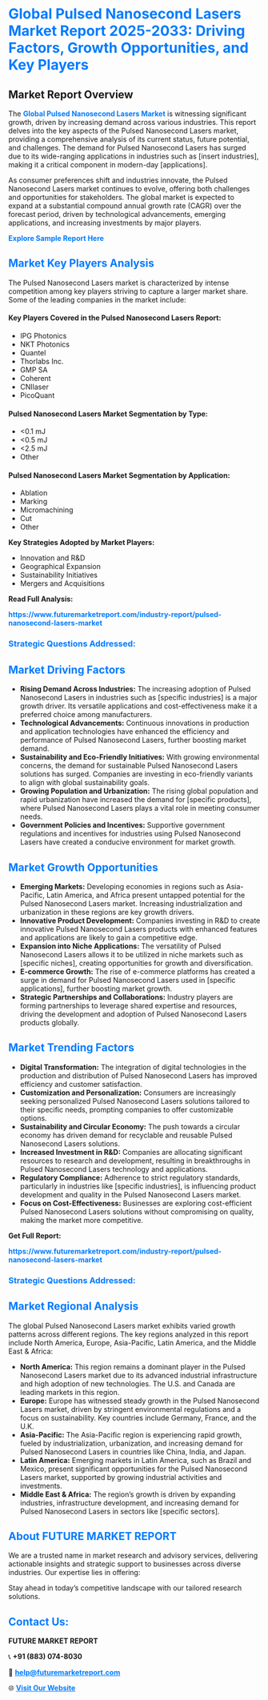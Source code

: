 <h1 style="color: #007BFF;">Global Pulsed Nanosecond Lasers Market Report 2025-2033: Driving Factors, Growth Opportunities, and Key Players</h1>

<section id="overview">
<h2>Market Report Overview</h2>
<p>The <a href="https://www.futuremarketreport.com/industry-report/pulsed-nanosecond-lasers-market" style="color: #007BFF; text-decoration: none;"><strong>Global Pulsed Nanosecond Lasers Market</strong></a> is witnessing significant growth, driven by increasing demand across various industries. This report delves into the key aspects of the Pulsed Nanosecond Lasers market, providing a comprehensive analysis of its current status, future potential, and challenges. The demand for Pulsed Nanosecond Lasers has surged due to its wide-ranging applications in industries such as [insert industries], making it a critical component in modern-day [applications].</p>
<p>As consumer preferences shift and industries innovate, the Pulsed Nanosecond Lasers market continues to evolve, offering both challenges and opportunities for stakeholders. The global market is expected to expand at a substantial compound annual growth rate (CAGR) over the forecast period, driven by technological advancements, emerging applications, and increasing investments by major players.</p>
</section>

<section id="overview">
<p><a href="https://www.futuremarketreport.com/request-sample/reportId=116156" style="color: #007BFF; text-decoration: none;"><strong>Explore Sample Report Here</strong></a></p>
</section>

<section id="key-players">
<h2 style="color: #007BFF;">Market Key Players Analysis</h2>
<p>The Pulsed Nanosecond Lasers market is characterized by intense competition among key players striving to capture a larger market share. Some of the leading companies in the market include:</p>
<h4>Key Players Covered in the Pulsed Nanosecond Lasers Report:</h4>
<ul><li>IPG Photonics</li><li>NKT Photonics</li><li>Quantel</li><li>Thorlabs Inc.</li><li>GMP SA</li><li>Coherent</li><li>CNIlaser</li><li>PicoQuant</li></ul>
<h4>Pulsed Nanosecond Lasers Market Segmentation by Type:</h4>
<ul><li>&lt;0.1 mJ</li><li>&lt;0.5 mJ</li><li>&lt;2.5 mJ</li><li>Other</li></ul>

<h4>Pulsed Nanosecond Lasers Market Segmentation by Application:</h4>
<ul><li>Ablation</li><li>Marking</li><li>Micromachining</li><li>Cut</li><li>Other</li></ul>
<p><strong>Key Strategies Adopted by Market Players:</strong></p>
<ul>
<li>Innovation and R&D</li>
<li>Geographical Expansion</li>
<li>Sustainability Initiatives</li>
<li>Mergers and Acquisitions</li>
</ul>
</section>

<section>
<p><strong>Read Full Analysis: </strong></p><a href="https://www.futuremarketreport.com/industry-report/pulsed-nanosecond-lasers-market" style="color: #007BFF; text-decoration: none;"><strong>https://www.futuremarketreport.com/industry-report/pulsed-nanosecond-lasers-market</strong></a>
<h3 style="color: #007BFF;">Strategic Questions Addressed:</h3>
</section>

<section id="driving-factors">
<h2 style="color: #007BFF;">Market Driving Factors</h2>
<ul>
<li><strong>Rising Demand Across Industries:</strong> The increasing adoption of Pulsed Nanosecond Lasers in industries such as [specific industries] is a major growth driver. Its versatile applications and cost-effectiveness make it a preferred choice among manufacturers.</li>
<li><strong>Technological Advancements:</strong> Continuous innovations in production and application technologies have enhanced the efficiency and performance of Pulsed Nanosecond Lasers, further boosting market demand.</li>
<li><strong>Sustainability and Eco-Friendly Initiatives:</strong> With growing environmental concerns, the demand for sustainable Pulsed Nanosecond Lasers solutions has surged. Companies are investing in eco-friendly variants to align with global sustainability goals.</li>
<li><strong>Growing Population and Urbanization:</strong> The rising global population and rapid urbanization have increased the demand for [specific products], where Pulsed Nanosecond Lasers plays a vital role in meeting consumer needs.</li>
<li><strong>Government Policies and Incentives:</strong> Supportive government regulations and incentives for industries using Pulsed Nanosecond Lasers have created a conducive environment for market growth.</li>
</ul>
</section>

<section id="growth-opportunities">
<h2 style="color: #007BFF;">Market Growth Opportunities</h2>
<ul>
<li><strong>Emerging Markets:</strong> Developing economies in regions such as Asia-Pacific, Latin America, and Africa present untapped potential for the Pulsed Nanosecond Lasers market. Increasing industrialization and urbanization in these regions are key growth drivers.</li>
<li><strong>Innovative Product Development:</strong> Companies investing in R&D to create innovative Pulsed Nanosecond Lasers products with enhanced features and applications are likely to gain a competitive edge.</li>
<li><strong>Expansion into Niche Applications:</strong> The versatility of Pulsed Nanosecond Lasers allows it to be utilized in niche markets such as [specific niches], creating opportunities for growth and diversification.</li>
<li><strong>E-commerce Growth:</strong> The rise of e-commerce platforms has created a surge in demand for Pulsed Nanosecond Lasers used in [specific applications], further boosting market growth.</li>
<li><strong>Strategic Partnerships and Collaborations:</strong> Industry players are forming partnerships to leverage shared expertise and resources, driving the development and adoption of Pulsed Nanosecond Lasers products globally.</li>
</ul>
</section>

<section id="trending-factors">
<h2 style="color: #007BFF;">Market Trending Factors</h2>
<ul>
<li><strong>Digital Transformation:</strong> The integration of digital technologies in the production and distribution of Pulsed Nanosecond Lasers has improved efficiency and customer satisfaction.</li>
<li><strong>Customization and Personalization:</strong> Consumers are increasingly seeking personalized Pulsed Nanosecond Lasers solutions tailored to their specific needs, prompting companies to offer customizable options.</li>
<li><strong>Sustainability and Circular Economy:</strong> The push towards a circular economy has driven demand for recyclable and reusable Pulsed Nanosecond Lasers solutions.</li>
<li><strong>Increased Investment in R&D:</strong> Companies are allocating significant resources to research and development, resulting in breakthroughs in Pulsed Nanosecond Lasers technology and applications.</li>
<li><strong>Regulatory Compliance:</strong> Adherence to strict regulatory standards, particularly in industries like [specific industries], is influencing product development and quality in the Pulsed Nanosecond Lasers market.</li>
<li><strong>Focus on Cost-Effectiveness:</strong> Businesses are exploring cost-efficient Pulsed Nanosecond Lasers solutions without compromising on quality, making the market more competitive.</li>
</ul>
</section>

<section>
<p><strong>Get Full Report: </strong></p><a href="https://www.futuremarketreport.com/industry-report/pulsed-nanosecond-lasers-market" style="color: #007BFF; text-decoration: none;"><strong>https://www.futuremarketreport.com/industry-report/pulsed-nanosecond-lasers-market</strong></a>
<h3 style="color: #007BFF;">Strategic Questions Addressed:</h3>
</section>


<section id="regional-analysis">
<h2 style="color: #007BFF;">Market Regional Analysis</h2>
<p>The global Pulsed Nanosecond Lasers market exhibits varied growth patterns across different regions. The key regions analyzed in this report include North America, Europe, Asia-Pacific, Latin America, and the Middle East & Africa:</p>
<ul>
<li><strong>North America:</strong> This region remains a dominant player in the Pulsed Nanosecond Lasers market due to its advanced industrial infrastructure and high adoption of new technologies. The U.S. and Canada are leading markets in this region.</li>
<li><strong>Europe:</strong> Europe has witnessed steady growth in the Pulsed Nanosecond Lasers market, driven by stringent environmental regulations and a focus on sustainability. Key countries include Germany, France, and the U.K.</li>
<li><strong>Asia-Pacific:</strong> The Asia-Pacific region is experiencing rapid growth, fueled by industrialization, urbanization, and increasing demand for Pulsed Nanosecond Lasers in countries like China, India, and Japan.</li>
<li><strong>Latin America:</strong> Emerging markets in Latin America, such as Brazil and Mexico, present significant opportunities for the Pulsed Nanosecond Lasers market, supported by growing industrial activities and investments.</li>
<li><strong>Middle East & Africa:</strong> The region’s growth is driven by expanding industries, infrastructure development, and increasing demand for Pulsed Nanosecond Lasers in sectors like [specific sectors].</li>
</ul>
</section>

<footer>
<h2 style="color: #007BFF;">About FUTURE MARKET REPORT</h2>
<p>We are a trusted name in market research and advisory services, delivering actionable insights and strategic support to businesses across diverse industries. Our expertise lies in offering:</p>

<p>Stay ahead in today’s competitive landscape with our tailored research solutions.</p>

<h2 style="color: #007BFF;">Contact Us:</h2>
<p><strong>FUTURE MARKET REPORT</strong></p>
<p>📞 <strong>+91 (883) 074-8030</strong></p>
<p>📧 <strong><a href="mailto:help@futuremarketreport.com" style="color: #007BFF;">help@futuremarketreport.com</a></strong></p>
<p>🌐 <strong><a href="https://www.futuremarketreport.com/" style="color: #007BFF;">Visit Our Website</a></strong></p>
</footer>